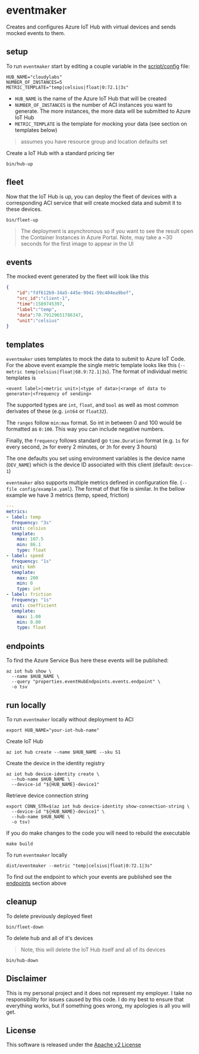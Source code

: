 # eventmaker

Creates and configures Azure IoT Hub with virtual devices and sends mocked events to them.

## setup

To run `eventmaker` start by editing a couple variable in the [script/config](script/config) file:

```shell
HUB_NAME="cloudylabs"
NUMBER_OF_INSTANCES=5
METRIC_TEMPLATE="temp|celsius|float|0:72.1|3s"
```

* `HUB_NAME` is the name of the Azure IoT Hub that will be created 
* `NUMBER_OF_INSTANCES` is the number of ACI instances you want to generate. The more instances, the more data will be submitted to Azure IoT Hub
* `METRIC_TEMPLATE` is the template for mocking your data (see section on templates below)

> assumes you have resource group and location defaults set 

Create a IoT Hub with a standard pricing tier

```shell
bin/hub-up
```

## fleet 

Now that the IoT Hub is up, you can deploy the fleet of devices with a corresponding ACI service that will create mocked data and submit it to these devices. 

```shell
bin/fleet-up
```

> The deployment is asynchronous so if you want to see the result open the Container Instances in Azure Portal. Note, may take a ~30 seconds for the first image to appear in the UI

## events 

The mocked event generated by the fleet will look like this

```json
{
    "id":"fdf612b9-34a5-445e-9941-59c404ea9bef",
    "src_id":"client-1",
    "time":1589745397,
    "label":"temp",
    "data":70.79129651786347,
    "unit":"celsius"
}
```

## templates

`eventmaker` uses templates to mock the data to submit to Azure IoT Code. For the above event example the single metric template looks like this (`--metric temp|celsius|float|68.9:72.1|3s`). The format of individual metric templates is

`<event label>|<metric unit>|<type of data>|<range of data to generate>|<frequency of sending>`

The supported types are `int`, `float`, and `bool` as well as most common derivates of these (e.g. `int64` or `float32`).

The `ranges` follow `min:max` format. So int in between 0 and 100 would be formatted as `0:100`. This way you can include negative numbers. 

Finally, the `frequency` follows standard go `time.Duration` format (e.g. `1s` for every second, `2m` for every 2 minutes, or `3h` for every 3 hours)

The one defaults you set using environment variables is the device name (`DEV_NAME`) which is the device ID associated with this client (default: `device-1`)

`eventmaker` also supports multiple metrics defined in configuration file. (`--file config/example.yaml`). The format of that file is similar. In the bellow example we have 3 metrics (temp, speed, friction)

```yaml
--- 
metrics: 
- label: temp
  frequency: "3s"
  unit: celsius
  template: 
    max: 107.5
    min: 86.1
    type: float
- label: speed
  frequency: "1s"
  unit: kmh
  template: 
    max: 200
    min: 0
    type: int
- label: friction
  frequency: "1s"
  unit: coefficient
  template: 
    max: 1.00
    min: 0.00
    type: float
```

## endpoints

To find the Azure Service Bus here these events will be published:

```shell
az iot hub show \
  --name $HUB_NAME \
  --query "properties.eventHubEndpoints.events.endpoint" \
  -o tsv
```


## run locally

To run `eventmaker` locally without deployment to ACI

```shell
export HUB_NAME="your-iot-hub-name"
```

Create IoT Hub

```shell
az iot hub create --name $HUB_NAME --sku S1
```

Create the device in the identity registry 

```shell
az iot hub device-identity create \
  --hub-name $HUB_NAME \
  --device-id "${HUB_NAME}-device1"
```

Retrieve device connection string

```shell
export CONN_STR=$(az iot hub device-identity show-connection-string \
  --device-id "${HUB_NAME}-device1" \
  --hub-name $HUB_NAME \
  -o tsv)
```



If you do make changes to the code you will need to rebuild the executable 

```shell
make build
``` 

To run `eventmaker` locally

```shell
dist/eventmaker --metric "temp|celsius|float|0:72.1|3s"
```

To find out the endpoint to which your events are published see the [endpoints](#endpoints) section above


## cleanup 

To delete previously deployed fleet

```shell
bin/fleet-down
```

To delete hub and all of it's devices

> Note, this will delete the IoT Hub itself and all of its devices 

```shell
bin/hub-down
```


## Disclaimer

This is my personal project and it does not represent my employer. I take no responsibility for issues caused by this code. I do my best to ensure that everything works, but if something goes wrong, my apologies is all you will get.

## License
This software is released under the [Apache v2 License](./LICENSE)


